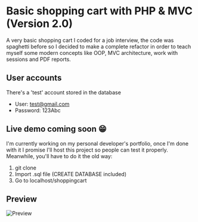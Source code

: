 
# Basic shopping cart with PHP & MVC (Version 2.0)

A very basic shopping cart I coded for a job interview, the code was spaghetti before so I decided to make a complete refactor in order to teach myself some modern concepts like OOP, MVC architecture, work with sessions and PDF reports.

## User accounts

There's a 'test' account stored in the database  
- User: test@gmail.com  
- Password: 123Abc

## Live demo coming soon 😁

I'm currently working on my personal developer's portfolio, once I'm done with it I promise I'll host this project so people can test it properly. Meanwhile, you'll have to do it the old way:  
1. git clone  
2. Import .sql file (CREATE DATABASE included)  
3. Go to localhost/shoppingcart

## Preview
![Preview](https://i.imgur.com/Npi08Ae.png)
